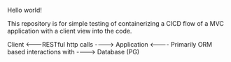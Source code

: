 Hello world!

This repository is for simple testing of containerizing a CICD flow of a MVC application with a client view into the code.


Client <---RESTful http calls ----> Application <---- Primarily ORM based interactions with ----> Database (PG)

